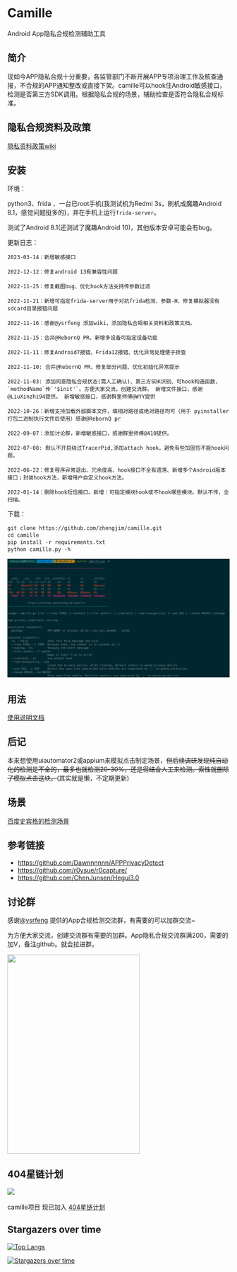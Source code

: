 # Camille

Android App隐私合规检测辅助工具

## 简介

现如今APP隐私合规十分重要，各监管部门不断开展APP专项治理工作及核查通报，不合规的APP通知整改或直接下架。camille可以hook住Android敏感接口，检测是否第三方SDK调用。根据隐私合规的场景，辅助检查是否符合隐私合规标准。

## 隐私合规资料及政策

[隐私资料政策wiki](https://github.com/zhengjim/camille/wiki/APP-%E4%BE%B5%E5%AE%B3%E7%94%A8%E6%88%B7%E6%9D%83%E7%9B%8A%E4%B8%93%E9%A1%B9%E6%95%B4%E6%B2%BB%E8%A1%8C%E5%8A%A8%E6%81%A2%E5%A4%8D%E4%B8%8A%E6%9E%B6%E6%B5%81%E7%A8%8B)

## 安装

环境：

python3、frida 、一台已root手机(我测试机为Redmi 3s，刷机成魔趣Android 8.1，感觉问题挺多的)，并在手机上运行`frida-server`。

测试了Android 8.1(还测试了魔趣Android 10)，其他版本安卓可能会有bug。

更新日志：

```
2023-03-14：新增敏感接口

2022-12-12：修复android 13有兼容性问题

2022-11-25：修复截图bug、优化hook方法支持传参数过滤

2022-11-21：新增可指定frida-server用于对抗frida检测，参数-H、修复模拟器没有sdcard目录报错问题

2022-11-16：感谢@ysrfeng 添加wiki，添加隐私合规相关资料和政策文档。

2022-11-15：合并@RebornQ PR，新增多设备可指定设备功能

2022-11-11：修复Android7报错、Frida12报错、优化异常处理便于排查

2022-11-10: 合并@RebornQ PR、修复部分问题、优化初始化异常提示

2022-11-03: 添加同意隐私合规状态(需人工确认)、第三方SDK识别、可hook构造函数，`methodName`传`'$init'`。方便大家交流，创建交流群。 新增文件接口，感谢@LiuXinzhi94提供。 新增敏感接口，感谢群里师傅@WYY提供

2022-10-26：新增支持加载外部脚本文件，填相对路径或绝对路径均可（用于 pyinstaller 打包二进制执行文件后使用）感谢@RebornQ pr

2022-09-07：添加讨论群，新增敏感接口，感谢群里师傅@410提供。

2022-07-08: 默认不开启绕过TracerPid,添加attach hook，避免有些加固包不能hook问题。

2022-06-22：修复程序异常退出、冗余度高、hook接口不全有遗落、新增多个Android版本接口；封装hook方法，新增用户自定义hook方法。

2022-01-14：删除hook短信接口。新增：可指定模块hook或不hook哪些模块。默认不传，全扫描。
```

下载：

```
git clone https://github.com/zhengjim/camille.git
cd camille
pip install -r requirements.txt
python camille.py -h
```

![img.png](images/img.png)

## 用法

[使用说明文档](docs/use.md)

## 后记

本来想使用uiautomator2或appium来模拟点击制定场景，~~但后续调研发现纯自动化的检测是不全的，最多也就检测20-30%，还是得结合人工来检测。索性就删除了模拟点击这块。~~(其实就是懒，不定期更新)

## 场景

[百度史宾格的检测场景](docs/detection_scene.md)

## 参考链接

- https://github.com/Dawnnnnnn/APPPrivacyDetect
- https://github.com/r0ysue/r0capture/
- https://github.com/ChenJunsen/Hegui3.0

## 讨论群

感谢[@ysrfeng](https://github.com/ysrfeng) 提供的App合规检测交流群，有需要的可以加群交流~

为方便大家交流，创建交流群有需要的加群。App隐私合规交流群满200，需要的加V，备注github。就会拉进群。

<img src="https://github.com/zhengjim/camille/raw/master/images/v.png" width = "300" height = "450" alt="" align=center />


## 404星链计划
<img src="https://github.com/knownsec/404StarLink-Project/raw/master/logo.png" width="30%">

camille项目 现已加入 [404星链计划](https://github.com/knownsec/404StarLink)

## Stargazers over time

[![Top Langs](https://profile-counter.glitch.me/zhengjim/count.svg)](https://www.zhengjim.com)

[![Stargazers over time](https://starchart.cc/zhengjim/camille.svg)](https://starchart.cc/zhengjim/camille)
